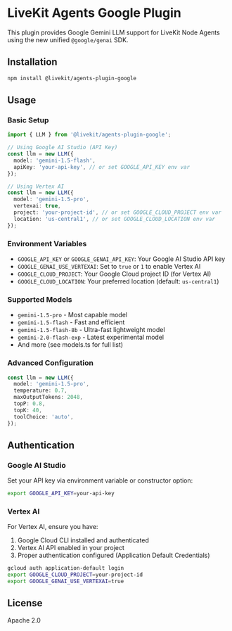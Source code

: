 <!--
SPDX-FileCopyrightText: 2025 LiveKit, Inc.

SPDX-License-Identifier: Apache-2.0
-->

# LiveKit Agents Google Plugin

This plugin provides Google Gemini LLM support for LiveKit Node Agents using the new unified `@google/genai` SDK.

## Installation

```bash
npm install @livekit/agents-plugin-google
```

## Usage

### Basic Setup

```typescript
import { LLM } from '@livekit/agents-plugin-google';

// Using Google AI Studio (API Key)
const llm = new LLM({
  model: 'gemini-1.5-flash',
  apiKey: 'your-api-key', // or set GOOGLE_API_KEY env var
});

// Using Vertex AI
const llm = new LLM({
  model: 'gemini-1.5-pro',
  vertexai: true,
  project: 'your-project-id', // or set GOOGLE_CLOUD_PROJECT env var
  location: 'us-central1', // or set GOOGLE_CLOUD_LOCATION env var
});
```

### Environment Variables

- `GOOGLE_API_KEY` or `GOOGLE_GENAI_API_KEY`: Your Google AI Studio API key
- `GOOGLE_GENAI_USE_VERTEXAI`: Set to `true` or `1` to enable Vertex AI
- `GOOGLE_CLOUD_PROJECT`: Your Google Cloud project ID (for Vertex AI)
- `GOOGLE_CLOUD_LOCATION`: Your preferred location (default: `us-central1`)

### Supported Models

- `gemini-1.5-pro` - Most capable model
- `gemini-1.5-flash` - Fast and efficient
- `gemini-1.5-flash-8b` - Ultra-fast lightweight model
- `gemini-2.0-flash-exp` - Latest experimental model
- And more (see models.ts for full list)

### Advanced Configuration

```typescript
const llm = new LLM({
  model: 'gemini-1.5-pro',
  temperature: 0.7,
  maxOutputTokens: 2048,
  topP: 0.8,
  topK: 40,
  toolChoice: 'auto',
});
```

## Authentication

### Google AI Studio
Set your API key via environment variable or constructor option:
```bash
export GOOGLE_API_KEY=your-api-key
```

### Vertex AI
For Vertex AI, ensure you have:
1. Google Cloud CLI installed and authenticated
2. Vertex AI API enabled in your project
3. Proper authentication configured (Application Default Credentials)

```bash
gcloud auth application-default login
export GOOGLE_CLOUD_PROJECT=your-project-id
export GOOGLE_GENAI_USE_VERTEXAI=true
```

## License

Apache 2.0 